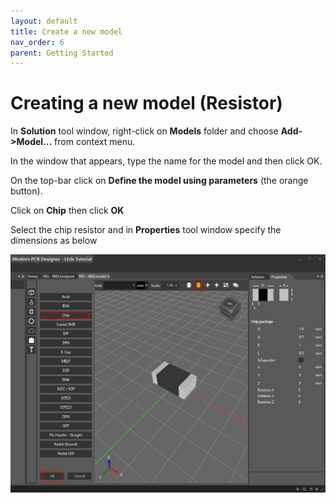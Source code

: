 ```yaml
---
layout: default
title: Create a new model
nav_order: 6
parent: Getting Started
---
```

# Creating a new model (Resistor)

In **Solution** tool window, right-click on **Models** folder and choose **Add->Model...** from context menu. 

In the window that appears, type the name for the model and then click OK.

On the top-bar click on **Define the model using parameters** (the orange button).

Click on **Chip** then click **OK**

Select the chip resistor and in **Properties** tool window specify the dimensions as below

![Model Finished](images/tutorial-model-finished.png)

